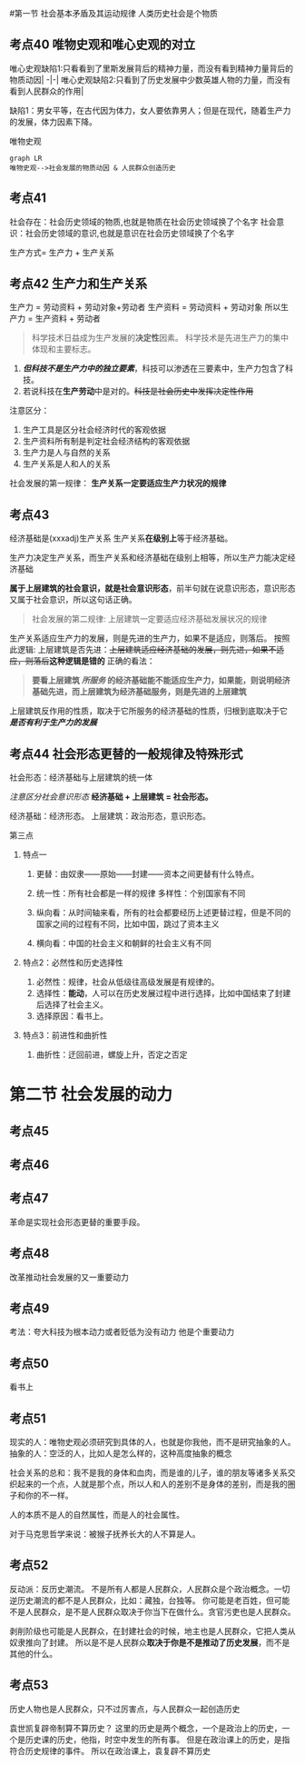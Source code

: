 #第一节 社会基本矛盾及其运动规律
人类历史社会是个物质

## 考点40 唯物史观和唯心史观的对立

唯心史观缺陷1:只看看到了里斯发展背后的精神力量，而没有看到精神力量背后的物质动因|
-|-|
唯心史观缺陷2:只看到了历史发展中少数英雄人物的力量，而没有看到人民群众的作用|

缺陷1：男女平等，在古代因为体力，女人要依靠男人；但是在现代，随着生产力的发展，体力因素下降。


唯物史观
```mermaid
graph LR
唯物史观-->社会发展的物质动因 & 人民群众创造历史
```


## 考点41 
社会存在：社会历史领域的物质,也就是物质在社会历史领域换了个名字
社会意识：社会历史领域的意识,也就是意识在社会历史领域换了个名字

生产方式= 生产力 + 生产关系

## 考点42 生产力和生产关系

生产力 = 劳动资料 + 劳动对象+劳动者
生产资料 = 劳动资料 + 劳动对象
所以生产力 = 生产资料 + 劳动者
 
>科学技术日益成为生产发展的**决定性**因素。
>科学技术是先进生产力的集中体现和主要标志。

1. ***但科技不是生产力中的独立要素***，科技可以渗透在三要素中，生产力包含了科技。
2. 若说科技在**生产劳动**中是对的。~~科技是社会历史中发挥决定性作用~~

注意区分：
1. 生产工具是区分社会经济时代的客观依据
2. 生产资料所有制是判定社会经济结构的客观依据
3. 生产力是人与自然的关系
4. 生产关系是人和人的关系

社会发展的第一规律：
**生产关系一定要适应生产力状况的规律**


## 考点43 
经济基础是(xxxadj)生产关系
生产关系**在级别上**等于经济基础。

生产力决定生产关系，而生产关系和经济基础在级别上相等，所以生产力能决定经济基础

**属于上层建筑的社会意识，就是社会意识形态**，前半句就在说意识形态，意识形态又属于社会意识，所以这句话正确。

>社会发展的第二规律:
>上层建筑一定要适应经济基础发展状况的规律

生产关系适应生产力的发展，则是先进的生产力，如果不是适应，则落后。
按照此逻辑:
上层建筑是否先进：~~上层建筑适应经济基础的发展，则先进，如果不适应，则落后~~**这种逻辑是错的**
正确的看法：
>**要看上层建筑 ***所服务*** 的经济基础能不能适应生产力，如果能，则说明经济基础先进，而上层建筑为经济基础服务，则是先进的上层建筑**

上层建筑反作用的性质，取决于它所服务的经济基础的性质，归根到底取决于它 ***是否有利于生产力的发展***


## 考点44 社会形态更替的一般规律及特殊形式

社会形态：经济基础与上层建筑的统一体

*注意区分社会意识形态*
**经济基础 + 上层建筑 = 社会形态。**

经济基础：经济形态。
上层建筑：政治形态，意识形态。

第三点
1. 特点一
    1. 更替：由奴隶——原始——封建——资本之间更替有什么特点。

    2. 统一性：所有社会都是一样的规律
    多样性：个别国家有不同

    3. 纵向看：从时间轴来看，所有的社会都要经历上述更替过程，但是不同的国家之间的过程有不同，比如中国，跳过了资本主义
    4. 横向看：中国的社会主义和朝鲜的社会主义有不同

2. 特点2：必然性和历史选择性
    1. 必然性：规律，社会从低级往高级发展是有规律的。
    2. 选择性：**能动**，人可以在历史发展过程中进行选择，比如中国结束了封建后选择了社会主义。
    3. 选择原因：看书上。
3. 特点3：前进性和曲折性
    1. 曲折性：迂回前进，螺旋上升，否定之否定

# 第二节 社会发展的动力

## 考点45

## 考点46

## 考点47
革命是实现社会形态更替的重要手段。

## 考点48
改革推动社会发展的又一重要动力


## 考点49
考法：夸大科技为根本动力或者贬低为没有动力
他是个重要动力

## 考点50 
看书上

## 考点51
现实的人：唯物史观必须研究到具体的人，也就是你我他，而不是研究抽象的人。
抽象的人：空泛的人，比如人是怎么样的，这种高度抽象的概念

社会关系的总和：我不是我的身体和血肉，而是谁的儿子，谁的朋友等诸多关系交织起来的一个点，人就是那个点，所以人和人的差别不是身体的差别，而是我的圈子和你的不一样。

人的本质不是人的自然属性，而是人的社会属性。

对于马克思哲学来说：被猴子抚养长大的人不算是人。

## 考点52
反动派：反历史潮流。
不是所有人都是人民群众，人民群众是个政治概念。一切逆历史潮流的都不是人民群众，比如：藏独，台独等。
你可能是老百姓，但可能不是人民群众，是不是人民群众取决于你当下在做什么。贪官污吏也是人民群众。

剥削阶级也可能是人民群众，在封建社会的时候，地主也是人民群众，它把人类从奴隶推向了封建。
所以是不是人民群众**取决于你是不是推动了历史发展**，而不是其他的什么。

## 考点53
历史人物也是人民群众，只不过厉害点，与人民群众一起创造历史

袁世凯复辟帝制算不算历史？
  这里的历史是两个概念，一个是政治上的历史，一个是历史课的历史，他指，时空中发生的所有事。
  但是在政治课上的历史，是指符合历史规律的事件。
  所以在政治课上，袁复辟不算历史